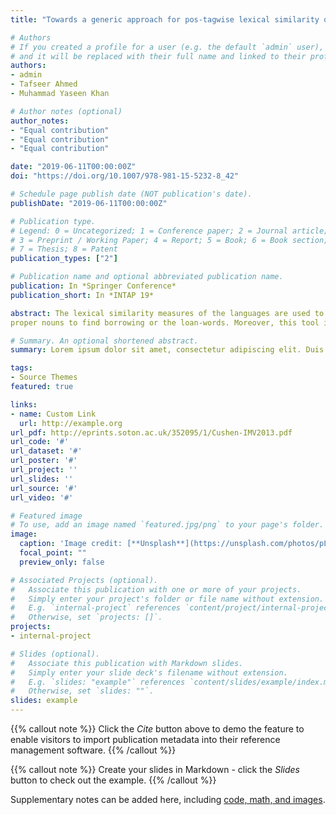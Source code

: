 ```yaml
---
title: "Towards a generic approach for pos-tagwise lexical similarity of languages"

# Authors
# If you created a profile for a user (e.g. the default `admin` user), write the username (folder name) here 
# and it will be replaced with their full name and linked to their profile.
authors:
- admin
- Tafseer Ahmed
- Muhammad Yaseen Khan

# Author notes (optional)
author_notes:
- "Equal contribution"
- "Equal contribution"
- "Equal contribution"

date: "2019-06-11T00:00:00Z"
doi: "https://doi.org/10.1007/978-981-15-5232-8_42"

# Schedule page publish date (NOT publication's date).
publishDate: "2019-06-11T00:00:00Z"

# Publication type.
# Legend: 0 = Uncategorized; 1 = Conference paper; 2 = Journal article;
# 3 = Preprint / Working Paper; 4 = Report; 5 = Book; 6 = Book section;
# 7 = Thesis; 8 = Patent
publication_types: ["2"]

# Publication name and optional abbreviated publication name.
publication: In *Springer Conference*
publication_short: In *INTAP 19*

abstract: The lexical similarity measures of the languages are used to find genetic affinity among them—as the languages come closer in language tree, chances increase to have more cognates in common. In this regard, this paper describes a tool to calculate the lexical similarity between pairs of languages. We used the words present in Universal Dependency (UD) corpora to find lexical similarities of the words. Since, many of languages in the UD corpora share the same scheme of part of speech (PoS) tag-set; we got the lists of words, corresponding to standard set of PoS tags. The tool can compare words of particular PoS tags for two different languages. Hence, we can calculate lexical similarity not only for the whole language but also for the specific PoS or a subset of PoS. Further, a user can compare function-words to find genetic affinity, nouns, and
proper nouns to find borrowing or the loan-words. Moreover, this tool is more flexible than using either all of the words or a list (e.g., Swadesh list).

# Summary. An optional shortened abstract.
summary: Lorem ipsum dolor sit amet, consectetur adipiscing elit. Duis posuere tellus ac convallis placerat. Proin tincidunt magna sed ex sollicitudin condimentum.

tags:
- Source Themes
featured: true

links:
- name: Custom Link
  url: http://example.org
url_pdf: http://eprints.soton.ac.uk/352095/1/Cushen-IMV2013.pdf
url_code: '#'
url_dataset: '#'
url_poster: '#'
url_project: ''
url_slides: ''
url_source: '#'
url_video: '#'

# Featured image
# To use, add an image named `featured.jpg/png` to your page's folder. 
image:
  caption: 'Image credit: [**Unsplash**](https://unsplash.com/photos/pLCdAaMFLTE)'
  focal_point: ""
  preview_only: false

# Associated Projects (optional).
#   Associate this publication with one or more of your projects.
#   Simply enter your project's folder or file name without extension.
#   E.g. `internal-project` references `content/project/internal-project/index.md`.
#   Otherwise, set `projects: []`.
projects:
- internal-project

# Slides (optional).
#   Associate this publication with Markdown slides.
#   Simply enter your slide deck's filename without extension.
#   E.g. `slides: "example"` references `content/slides/example/index.md`.
#   Otherwise, set `slides: ""`.
slides: example
---
```


{{% callout note %}}
Click the *Cite* button above to demo the feature to enable visitors to import publication metadata into their reference management software.
{{% /callout %}}

{{% callout note %}}
Create your slides in Markdown - click the *Slides* button to check out the example.
{{% /callout %}}

Supplementary notes can be added here, including [code, math, and images](https://wowchemy.com/docs/writing-markdown-latex/).
